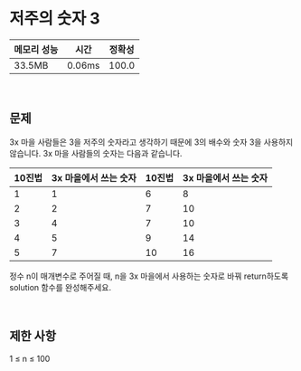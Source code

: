 # 저주의 숫자 3

| 메모리 성능 | 시간 | 정확성 |
| ---- | ---- | ---- |
| 33.5MB | 0.06ms | 100.0 |

<br />

## 문제

3x 마을 사람들은 3을 저주의 숫자라고 생각하기 때문에 3의 배수와 숫자 3을 사용하지 않습니다. 3x 마을 사람들의 숫자는 다음과 같습니다.

| 10진법 | 3x 마을에서 쓰는 숫자 | 10진법 | 3x 마을에서 쓰는 숫자 |
| ---- | ---- | ---- | ---- |
| 1 | 1 | 6 | 8 |
| 2 | 2 | 7 | 10 |
| 3 | 4 | 7 | 10 |
| 4 | 5 | 9 | 14 |
| 5 | 7 | 10 | 16 |

정수 n이 매개변수로 주어질 때, n을 3x 마을에서 사용하는 숫자로 바꿔 return하도록 solution 함수를 완성해주세요.

<br />

## 제한 사항
1 ≤ n ≤ 100
